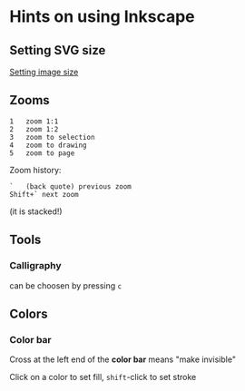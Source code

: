 # Hints on using Inkscape

## Setting SVG size

[Setting image size](images/inkscape_set-image-size.png?raw=true)

## Zooms

    1	zoom 1:1
    2	zoom 1:2
    3	zoom to selection
    4	zoom to drawing
    5	zoom to page

Zoom history:

    `	(back quote) previous zoom
    Shift+`	next zoom

(it is stacked!)

## Tools

### Calligraphy

can be choosen by pressing `c`

## Colors

### Color bar

Cross  at the left end of the __color bar__ means "make invisible"

Click on a color to set fill, `shift`-click to set stroke


